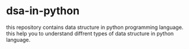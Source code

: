 # dsa-in-python
this repository contains data structure in python programming language.
this help you to understand diffrent types of data structure in python language.
